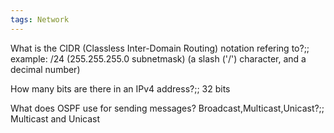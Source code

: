 ```yaml
---
tags: Network
---
```


What is the CIDR (Classless Inter-Domain Routing) notation refering to?;; example: /24 (255.255.255.0 subnetmask) (a slash ('/') character, and a decimal number)

How many bits are there in an IPv4 address?;; 32 bits

What does OSPF use for sending messages? Broadcast,Multicast,Unicast?;; Multicast and Unicast

